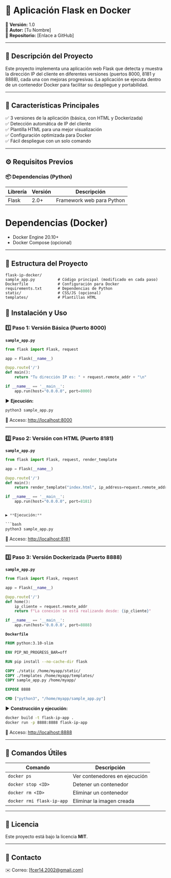 # 🐳 Aplicación Flask en Docker

🔹 **Versión:** 1.0  
🔹 **Autor:** [Tu Nombre]  
🔹 **Repositorio:** [Enlace a GitHub]

---

## 📌 Descripción del Proyecto

Este proyecto implementa una aplicación web Flask que detecta y muestra la dirección IP del cliente en diferentes versiones (puertos 8000, 8181 y 8888), cada una con mejoras progresivas. La aplicación se ejecuta dentro de un contenedor Docker para facilitar su despliegue y portabilidad.

---

## 🚀 Características Principales

✅ 3 versiones de la aplicación (básica, con HTML y Dockerizada)  
✅ Detección automática de IP del cliente  
✅ Plantilla HTML para una mejor visualización  
✅ Configuración optimizada para Docker  
✅ Fácil despliegue con un solo comando

---

## ⚙️ Requisitos Previos

### 📦 Dependencias (Python)

| Librería   | Versión | Descripción                          |
|------------|---------|--------------------------------------|
| Flask      | 2.0+    | Framework web para Python            |


# Dependencias (Docker)

- Docker Engine 20.10+  
- Docker Compose (opcional)

---

## 📂 Estructura del Proyecto

```
flask-ip-docker/
sample_app.py          # Código principal (modificado en cada paso)
Dockerfile             # Configuración para Docker
requirements.txt       # Dependencias de Python
static/                # CSS/JS (opcional)
templates/             # Plantillas HTML
```

## 🚀 Instalación y Uso

### 1️⃣ Paso 1: Versión Básica (Puerto 8000)

**`sample_app.py`**

```python
from flask import Flask, request

app = Flask(__name__)

@app.route('/')
def main():
    return "Tu dirección IP es: " + request.remote_addr + "\n"

if __name__ == '__main__':
    app.run(host="0.0.0.0", port=8000)
```

▶️ **Ejecución:**

```bash
python3 sample_app.py
```

🔹 Acceso: [http://localhost:8000](http://localhost:8000)

---

### 2️⃣ Paso 2: Versión con HTML (Puerto 8181)

**`sample_app.py`**

```python
from flask import Flask, request, render_template

app = Flask(__name__)

@app.route('/')
def main():
    return render_template("index.html", ip_address=request.remote_addr)

if __name__ == '__main__':
    app.run(host="0.0.0.0", port=8181)


▶️ **Ejecución:**

```bash
python3 sample_app.py
```

🔹 Acceso: [http://localhost:8181](http://localhost:8181)

---

### 3️⃣ Paso 3: Versión Dockerizada (Puerto 8888)

**`sample_app.py`**

```python
from flask import Flask, request

app = Flask(__name__)

@app.route('/')
def home():
    ip_cliente = request.remote_addr
    return f"La conexión se está realizando desde: {ip_cliente}"

if __name__ == '__main__':
    app.run(host='0.0.0.0', port=8888)
```

**`Dockerfile`**

```dockerfile
FROM python:3.10-slim

ENV PIP_NO_PROGRESS_BAR=off

RUN pip install --no-cache-dir flask

COPY ./static /home/myapp/static/
COPY ./templates /home/myapp/templates/
COPY sample_app.py /home/myapp/

EXPOSE 8888

CMD ["python3", "/home/myapp/sample_app.py"]
```

▶️ **Construcción y ejecución:**

```bash
docker build -t flask-ip-app .
docker run -p 8888:8888 flask-ip-app
```

🔹 Acceso: [http://localhost:8888](http://localhost:8888)

---

## 📌 Comandos Útiles

| Comando                   | Descripción                       |
|--------------------------|-----------------------------------|
| `docker ps`              | Ver contenedores en ejecución     |
| `docker stop <ID>`       | Detener un contenedor             |
| `docker rm <ID>`         | Eliminar un contenedor            |
| `docker rmi flask-ip-app`| Eliminar la imagen creada         |

---

## 📜 Licencia

Este proyecto está bajo la licencia **MIT**.

---

## 📧 Contacto

✉️ Correo: [fcer14.2002@gmail.com]
